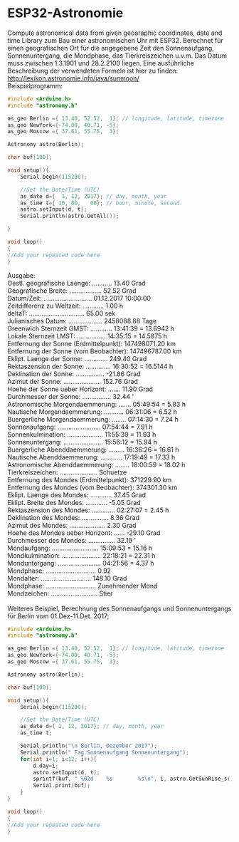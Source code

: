 # ESP32-Astronomie
Compute astronomical data from given geoaraphic coordinates, date and time
Library zum Bau einer astronomischen Uhr mit ESP32. Berechnet für einen geografischen Ort für die angegebene Zeit den Sonnenaufgang, Sonnenuntergang, die Mondphase, das Tierkreiszeichen u.v.m.
Das Datum muss zwischen 1.3.1901 und 28.2.2100 liegen. Eine ausführliche Beschreibung der verwendeten Formeln ist hier zu finden: http://lexikon.astronomie.info/java/sunmoon/ <br>
Beispielprogramm: 

````c++
#include <Arduino.h>
#include "astronomy.h"

as_geo Berlin ={ 13.40, 52.52,  1}; // longitude, latitude, timezone
as_geo NewYork={-74.00, 40.71, -5};
as_geo Moscow ={ 37.61, 55.75,  3};

Astronomy astro(Berlin);

char buf[100];

void setup(){
	Serial.begin(115200);

	//Set the Date/Time (UTC)
    as_date d={  1, 12, 2017}; // day, month, year
	as_time t={ 10, 00,   00}; // hour, minute, second
	astro.setInput(d, t);
	Serial.println(astro.GetAll());

}

void loop()
{
//Add your repeated code here
}
````

Ausgabe: <br>
Oestl. geografische Laenge: ........... 13.40 Grad <br>
Geografische Breite: .................. 52.52 Grad <br>
Datum/Zeit: ........................... 01.12.2017 10:00:00 <br>
Zeitdifferenz zu Weltzeit: ............ 1.00 h <br>
deltaT: ............................... 65.00 sek <br>
Julianisches Datum: ................... 2458088.88 Tage <br>
Greenwich Sternzeit  GMST: ............ 13:41:39 = 13.6942 h <br>
Lokale Sternzeit LMST: ................ 14:35:15 = 14.5875 h <br>
Entfernung der Sonne (Erdmittelpunkt):  147498071.20 km <br>
Entfernung der Sonne (vom Beobachter):  147496787.00 km <br>
Eklipt. Laenge der Sonne: ............. 249.40 Grad <br>
Rektaszension der Sonne: .............. 16:30:52 = 16.5144 h <br>
Deklination der Sonne: ................ -21.86 Grad <br>
Azimut der Sonne: ..................... 152.76 Grad <br>
Hoehe der Sonne ueber Horizont: ....... 11.90 Grad <br>
Durchmesser der Sonne: ................ 32.44 ' <br>
Astronomische Morgendaemmerung: ....... 05:49:54 = 5.83 h <br>
Nautische Morgendaemmerung: ........... 06:31:06 = 6.52 h <br>
Buergerliche Morgendaemmerung: ........ 07:14:30 = 7.24 h <br>
Sonnenaufgang: ........................ 07:54:44 = 7.91 h <br>
Sonnenkulmination: .................... 11:55:39 = 11.93 h <br>
Sonnenuntergang: ...................... 15:56:12 = 15.94 h <br>
Buergerliche Abenddaemmerung: ......... 16:36:26 = 16.61 h <br>
Nautische Abenddaemmerung: ............ 17:19:49 = 17.33 h <br>
Astronomische Abenddaemmerung: ........ 18:00:59 = 18.02 h <br>
Tierkreiszeichen: ..................... Schuetze <br>
Entfernung des Mondes (Erdmittelpunkt): 371229.90 km <br>
Entfernung des Mondes (vom Beobachter): 374301.30 km <br>
Eklipt. Laenge des Mondes: ............ 37.45 Grad <br>
Eklipt. Breite des Mondes: ............ -5.05 Grad <br>
Rektaszension des Mondes: ............. 02:27:07 = 2.45 h <br>
Deklination des Mondes: ............... 8.36 Grad <br>
Azimut des Mondes: .................... 2.30 Grad <br>
Hoehe des Mondes ueber Horizont: ...... -29.10 Grad <br>
Durchmesser des Mondes: ............... 32.19 ' <br>
Mondaufgang: .......................... 15:09:53 = 15.16 h <br>
Mondkulmination: ...................... 22:18:21 = 22.31 h <br>
Monduntergang: ........................ 04:21:56 = 4.37 h <br>
Mondphase: ............................ 0.92 <br>
Mondalter: ............................ 148.10 Grad <br>
Mondphase: ............................ Zunehmender Mond <br>
Mondzeichen: .......................... Stier <br>
 <br>
Weiteres Beispiel, Berechnung des Sonnenaufgangs und Sonnenuntergangs für Berlin vom 01.Dez-11.Det. 2017;
````c++
#include <Arduino.h>
#include "astronomy.h"

as_geo Berlin ={ 13.40, 52.52,  1}; // longitude, latitude, timezone
as_geo NewYork={-74.00, 40.71, -5};
as_geo Moscow ={ 37.61, 55.75,  3};

Astronomy astro(Berlin);

char buf[100];

void setup(){
	Serial.begin(115200);

	//Set the Date/Time (UTC)
    as_date d={ 1, 12, 2017}; // day, month, year
	as_time t;

	Serial.println("\n Berlin, Dezember 2017");
	Serial.println(" Tag Sonnenaufgang Sonnenuntergang");
	for(int i=1; i<12; i++){
		d.day=i;
		astro.setInput(d, t);
		sprintf(buf, " %02d    %s        %s\n", i, astro.GetSunRise_s().c_str(), astro.GetSunSet_s().c_str());
		Serial.print(buf);
	}
}

void loop()
{
//Add your repeated code here
}
````




